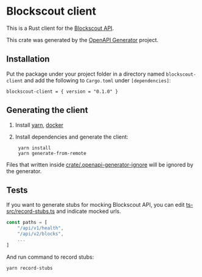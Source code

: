 Blockscout client
===

This is a Rust client for the [Blockscout API](https://eth.blockscout.com/api-docs).

This crate was generated by the [OpenAPI Generator](https://openapi-generator.tech) project.

## Installation

Put the package under your project folder in a directory named `blockscout-client` and add the following to `Cargo.toml` under `[dependencies]`:

```
blockscout-client = { version = "0.1.0" }
```


## Generating the client

1. Install [yarn](https://yarnpkg.com/), [docker](https://www.docker.com/)
2. Install dependencies and generate the client:
 
   ```commandline
    yarn install
    yarn generate-from-remote
    ```

Files that written inside [crate/.openapi-generator-ignore](crate/.openapi-generator-ignore) will be ignored by the generator.



## Tests

If you want to generate stubs for mocking Blockscout API, you can edit [ts-src/record-stubs.ts](ts-src/record-stubs.ts) and indicate mocked urls.

```js
const paths = [
    "/api/v1/health",
    "/api/v2/blocks",
    ...
]
```

And run command to record stubs:

```commandline
yarn record-stubs
```
